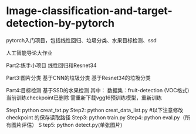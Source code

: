 # Image-classification-and-target-detection-by-pytorch
pytorch入门项目，包括线性回归、垃圾分类、水果目标检测、ssd

人工智能导论大作业

Part2:练手小项目
线性回归和Resnet34

Part3:图片分类
基于CNN的垃圾分类
基于Resnet34的垃圾分类

Part4:目标检测
基于SSD的水果检测
其中：
数据集：fruit-detection (VOC格式) 
当前训练checkpoint已删除 
需重新下载vgg16预训练模型，重新训练

Step1: python creat_txt.py 
Step2: python creat_data_list.py 
#以下注意修改 checkpoint 的保存读取路径 
Step3: python train.py 
Step4: python eval.py（所有图片评估） S
tep5: python detect.py(单张图片)
  

